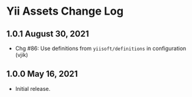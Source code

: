 # Yii Assets Change Log

## 1.0.1 August 30, 2021

- Chg #86: Use definitions from `yiisoft/definitions` in configuration (vjik)

## 1.0.0 May 16, 2021

- Initial release.
